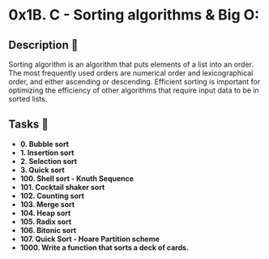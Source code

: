 # 0x1B. C - Sorting algorithms & Big O:

## Description :speech_balloon:
<p>Sorting algorithm is an algorithm that puts elements of a list into an order. The most frequently used orders are numerical order and lexicographical order, and either ascending or descending. Efficient sorting is important for optimizing the efficiency of other algorithms that require input data to be in sorted lists.</p>

## Tasks :page_with_curl:
* **0. Bubble sort**
* **1. Insertion sort**
* **2. Selection sort**
* **3. Quick sort**
* **100. Shell sort - Knuth Sequence**
* **101. Cocktail shaker sort**
* **102. Counting sort**
* **103. Merge sort**
* **104. Heap sort**
* **105. Radix sort**
* **106. Bitonic sort**
* **107. Quick Sort - Hoare Partition scheme**
* **1000. Write a function that sorts a deck of cards.**
